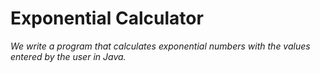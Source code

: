 # **Exponential Calculator**

*We write a program that calculates exponential numbers with the values entered by the user in Java.*